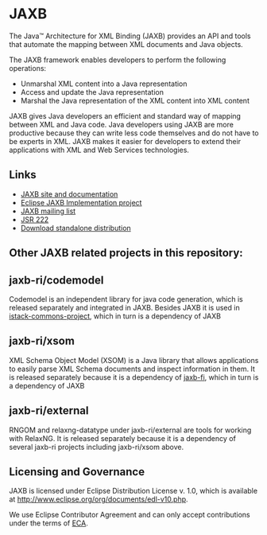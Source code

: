 # JAXB

The Java™ Architecture for XML Binding (JAXB) provides an API and tools that automate the mapping between XML documents and Java objects.

The JAXB framework enables developers to perform the following operations:
- Unmarshal XML content into a Java representation
- Access and update the Java representation
- Marshal the Java representation of the XML content into XML content

JAXB gives Java developers an efficient and standard way of mapping between XML and Java code. Java developers using JAXB are more productive because they can write less code themselves and do not have to be experts in XML. JAXB makes it easier for developers to extend their applications with XML and Web Services technologies.

## Links
- [JAXB site and documentation](https://eclipse-ee4j.github.io/jaxb-ri/) 
- [Eclipse JAXB Implementation project](https://projects.eclipse.org/projects/ee4j.jaxb-impl)
- [JAXB mailing list](https://accounts.eclipse.org/mailing-list/jaxb-dev)
- [JSR 222](https://jcp.org/en/jsr/detail?id=222)
- [Download standalone distribution](https://repo1.maven.org/maven2/com/sun/xml/bind/jaxb-ri/2.3.2/jaxb-ri-2.3.2.zip)


## Other JAXB related projects in this repository:

## jaxb-ri/codemodel
Codemodel is an independent library for java code generation, which is released separately and integrated in JAXB. 
Besides JAXB it is used in [istack-commons-project](https://github.com/eclipse-ee4j/jaxb-istack-commons), 
which in turn is a dependency of JAXB

## jaxb-ri/xsom
XML Schema Object Model (XSOM) is a Java library that allows applications to easily parse XML Schema
documents and inspect information in them. It is released separately because it is a dependency of 
[jaxb-fi](https://github.com/eclipse-ee4j/jaxb-fi),
which in turn is a dependency of JAXB

## jaxb-ri/external
RNGOM and relaxng-datatype under jaxb-ri/external are tools for working with RelaxNG. It is released separately because it is a dependency of 
several jaxb-ri projects including jaxb-ri/xsom above.

## Licensing and Governance

JAXB is licensed under Eclipse Distribution License v. 1.0, which is available at http://www.eclipse.org/org/documents/edl-v10.php. 

We use Eclipse Contributor Agreement and can only accept contributions under the 
terms of [ECA](https://www.eclipse.org/legal/ECA.php).

